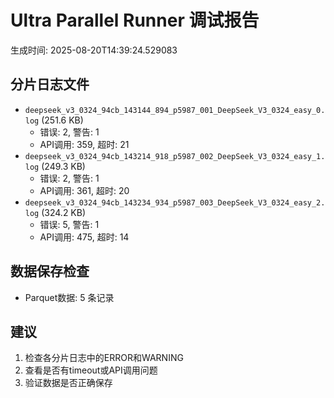 # Ultra Parallel Runner 调试报告

生成时间: 2025-08-20T14:39:24.529083

## 分片日志文件

- `deepseek_v3_0324_94cb_143144_894_p5987_001_DeepSeek_V3_0324_easy_0.log` (251.6 KB)
  - 错误: 2, 警告: 1
  - API调用: 359, 超时: 21
- `deepseek_v3_0324_94cb_143214_918_p5987_002_DeepSeek_V3_0324_easy_1.log` (249.3 KB)
  - 错误: 2, 警告: 1
  - API调用: 361, 超时: 20
- `deepseek_v3_0324_94cb_143234_934_p5987_003_DeepSeek_V3_0324_easy_2.log` (324.2 KB)
  - 错误: 5, 警告: 1
  - API调用: 475, 超时: 14

## 数据保存检查

- Parquet数据: 5 条记录

## 建议

1. 检查各分片日志中的ERROR和WARNING
2. 查看是否有timeout或API调用问题
3. 验证数据是否正确保存
